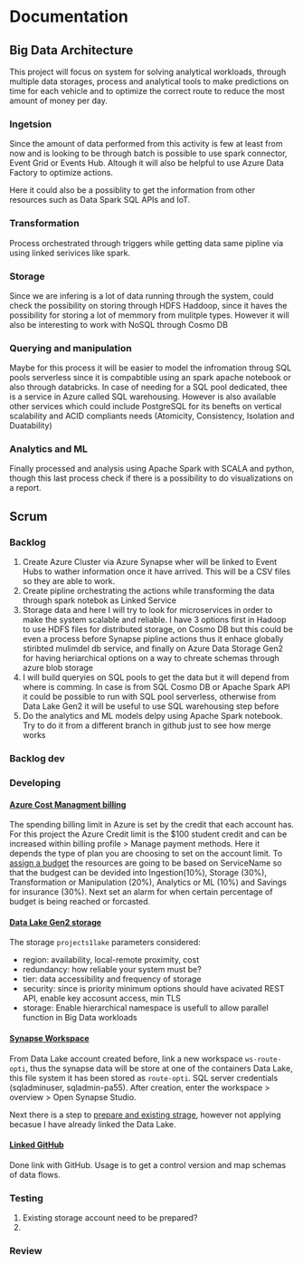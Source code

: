 # Documentation

## Big Data Architecture
This project will focus on system for solving analytical workloads, through multiple data storages, process and analytical tools to make predictions on time for each vehicle and to optimize the correct route to reduce the most amount of money per day.

### Ingetsion
Since the amount of data performed from this activity is few at least from now and is looking to be through batch is possible to use spark connector, Event Grid or Events Hub. Altough it will also be helpful to use Azure Data Factory to optimize actions.

Here it could also be a possiblity to get the information from other resources such as Data Spark SQL APIs and IoT.

### Transformation
Process orchestrated through triggers while getting data same pipline via using linked serivices like spark.

### Storage
Since we are infering is a lot of data running through the system, could check the possibility on storing through HDFS Haddoop, since it haves the possibility for storing a lot of memmory from mulitple types. However it will also be interesting to work with NoSQL through Cosmo DB

### Querying and manipulation
Maybe for this process it will be easier to model the infromation throug SQL pools serverless since it is compabtible using an spark apache notebook or also through databricks. In case of needing for a SQL pool dedicated, thee is a service in Azure called SQL warehousing. However is also available other services which could include PostgreSQL for its benefts on vertical scalability and ACID compliants needs (Atomicity, Consistency, Isolation and Duatability)

### Analytics and ML
Finally processed and analysis using Apache Spark with SCALA and python, though this last process check if there is a possibility to do visualizations on a report.



## Scrum 
### Backlog
1. Create Azure Cluster via Azure Synapse wher will be linked to  Event Hubs to wather information once it have arrived. This will be a CSV files so they are able to work.
2. Create pipline orchestrating the actions while transforming the data through spark notebok as Linked Service
3. Storage data and here I will try to look for microservices in order to make the system scalable and reliable. I have 3 options first in Hadoop to use HDFS files for distributed storage, on Cosmo DB but this could be even a process before Synapse pipline actions thus it enhace globally stiribted mulimdel db service, and finally on Azure Data Storage Gen2 for having heriarchical options on a way to chreate schemas through azure blob storage
4. I will build queryies on SQL pools to get the data but it will depend from where is comming. In case is from SQL Cosmo DB or Apache Spark API it could be possible to run with SQL pool serverless, otherwise from Data Lake Gen2 it will be useful to use SQL warehousing step before
5. Do the analytics and ML models delpy using Apache Spark notebook. Try to do it from a different branch in github just to see how merge works

### Backlog dev

### Developing
#### [Azure Cost Managment billing](https://learn.microsoft.com/en-us/azure/cost-management-billing/understand/mca-overview)
The spending billing limit in Azure is set by the credit that each account has. For this project the Azure Credit limit is the $100 student credit and can be increased within billing profile > Manage payment methods. Here it depends the type of plan you are choosing to set on the account limit.
To [assign a budget](https://learn.microsoft.com/en-us/azure/cost-management-billing/costs/tutorial-acm-create-budgets) the resources are going to be based on ServiceName so that the budgest can be devided into Ingestion(10%), Storage (30%), Transformation or Manipulation (20%), Analytics or ML (10%) and Savings for insurance (30%). Next set an alarm for when certain percentage of budget is being reached or forcasted.


#### [Data Lake Gen2 storage](https://learn.microsoft.com/en-us/azure/storage/blobs/create-data-lake-storage-account)
The storage ```projects1lake``` parameters considered:
- region: availability, local-remote proximity, cost
- redundancy: how reliable your system must be?
- tier: data accessibility and frequency of storage
- security: since is priority minimum options should have acivated REST API, enable key accosunt access, min TLS
- storage: Enable hierarchical namespace is usefull to allow parallel function in Big Data workloads

#### [Synapse Workspace](https://learn.microsoft.com/en-us/azure/synapse-analytics/quickstart-create-workspace)
From Data Lake account created before, link a new workspace ```ws-route-opti```, thus the synapse data will be store at one of the containers Data Lake, this file system it has been stored as ```route-opti```. SQL server credentials (sqladminuser, sqladmin-pa55). After creation, enter the workspace > overview > Open Synapse Studio. 

Next there is a step to [prepare and existing strage](https://learn.microsoft.com/en-us/azure/synapse-analytics/quickstart-create-workspace#prepare-an-existing-storage-account-for-use-with-azure-synapse-analytics), however not applying becasue I have already linked the Data Lake. 

#### [Linked GitHub](https://learn.microsoft.com/en-us/azure/data-factory/connector-github?tabs=synapse-analytics)
Done link with GitHub. Usage is to get a control version and map schemas of data flows.

### Testing
1. Existing storage account need to be prepared?
2. 
### Review




